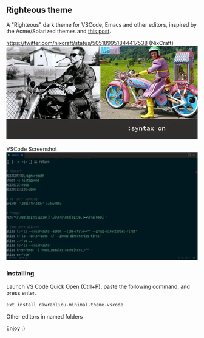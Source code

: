 ## Righteous theme
A "Righteous" dark theme for VSCode, Emacs and other editors, inspired by the Acme/Solarized themes and [this post](https://twitter.com/nixcraft/status/505189951844417538).

https://twitter.com/nixcraft/status/505189951844417538 (NixCraft)
![meme](https://github.com/neuromagus/righteous-theme/blob/main/examples/meme.jpg)


VSCode Screenshot
![vscode-screenshot](https://github.com/neuromagus/righteous-theme/blob/main/examples/screenshot-vscode.jpg)

### Installing
Launch VS Code Quick Open (Ctrl+P), paste the following command, and press enter.

```bash
ext install dawranliou.minimal-theme-vscode
```

Other editors in named folders

Enjoy ;)
